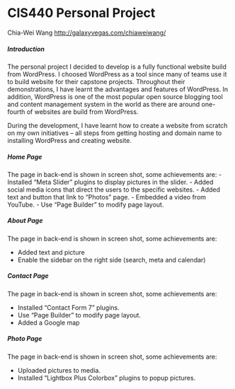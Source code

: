 CIS440 Personal Project
============================
Chia-Wei Wang
http://galaxyvegas.com/chiaweiwang/

<h5>Introduction</h5>
The personal project I decided to develop is a fully functional website build from WordPress. I choosed WordPress as a tool since many of teams use it to build website for their capstone projects. Throughout their demonstrations, I have learnt the advantages and features of WordPress. In addition, WordPress is one of the most popular open source blogging tool and content management system in the world as there are around one-fourth of websites are build from WordPress. 

During the development, I have learnt how to create a website from scratch on my own initiatives – all steps from getting hosting and domain name to installing WordPress and creating website. 

<h5>Home Page</h5>
The page in back-end is shown in screen shot, some achievements are: 
- Installed “Meta Slider” plugins to display pictures in the slider. 
- Added social media icons that direct the users to the specific websites. 
-	Added text and button that link to “Photos” page.
-	Embedded a video from YouTube.
-	Use “Page Builder” to modify page layout.

 

<h5>About Page</h5>

The page in back-end is shown in screen shot, some achievements are: 
-	Added text and picture
-	Enable the sidebar on the right side (search, meta and calendar)

 

<h5>Contact Page</h5>

The page in back-end is shown in screen shot, some achievements are: 
-	Installed “Contact Form 7” plugins. 
-	Use “Page Builder” to modify page layout.
-	Added a Google map

 
 
<h5>Photo Page</h5>

The page in back-end is shown in screen shot, some achievements are: 
-	Uploaded pictures to media.
-	Installed “Lightbox Plus Colorbox” plugins to popup pictures.

 
